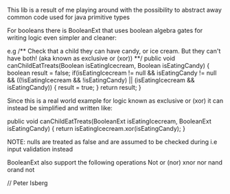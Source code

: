 This lib is a result of me playing around with the possibility to abstract away common code used for java primitive types

For booleans there is BooleanExt that uses boolean algebra gates for writing logic even simpler and cleaner:

e.g
/**
Check that a child they can have candy, or ice cream. But they can't have both! (aka known as exclusive or (xor))
**/
public void canChildEatTreats(Boolean isEatingIcecream, Boolean isEatingCandy) {
	boolean result = false;
	if(isEatingIcecream != null && isEatingCandy != null &&
	((!isEatingIcecream && !isEatingCandy) || (isEatingIcecream && isEatingCandy)) {
		result = true;
	}
	return result;
}

Since this is a real world example for logic known as exclusive or (xor) it can instead be simplified and written like:

public void canChildEatTreats(BooleanExt isEatingIcecream, BooleanExt isEatingCandy) {
	return isEatingIcecream.xor(isEatingCandy);
}

NOTE: nulls are treated as false and are assumed to be checked during i.e input validation instead

BooleanExt also support the following operations
Not or (nor)
xnor
nor
nand
orand
not

// Peter Isberg